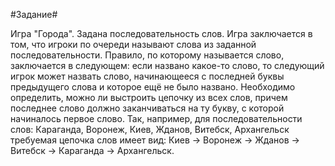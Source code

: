 #Задание#

Игра "Города". Задана последовательность слов. Игра заключается в том, что игроки по очереди называют слова из заданной последовательности. Правило, по которому называется слово, заключается в следующем: если названо какое-то слово, то следующий игрок может назвать слово, начинающееся с последней буквы предыдущего слова и которое ещё не было названо. Необходимо определить, можно ли выстроить цепочку из всех слов, причем последнее слово должно заканчиваться на ту букву, с которой начиналось первое слово. Так, например, для последовательности слов: Караганда, Воронеж, Киев, Жданов, Витебск, Архангельск требуемая цепочка слов имеет вид: Киев -> Воронеж -> Жданов -> Витебск -> Караганда -> Архангельск.